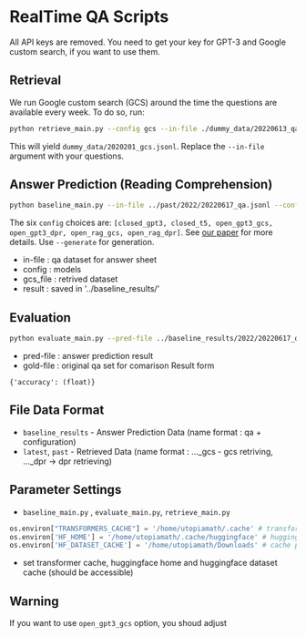 # RealTime QA Scripts

All API keys are removed. You need to get your key for GPT-3 and Google custom search, if you want to use them.

## Retrieval
We run Google custom search (GCS) around the time the questions are available every week. To do so, run:
```bash
python retrieve_main.py --config gcs --in-file ./dummy_data/20220613_qa.jsonl --key <gcs_key> --engine <engine_key>
```
This will yield `dummy_data/2020201_gcs.jsonl`. Replace the `--in-file` argument with your questions.

## Answer Prediction (Reading Comprehension)
```bash
python baseline_main.py --in-file ../past/2022/20220617_qa.jsonl --config open_rag_gcs --gcs-file ../past/2022/20220617_gcs.jsonl
```
The six `config` choices are: `[closed_gpt3, closed_t5, open_gpt3_gcs, open_gpt3_dpr, open_rag_gcs, open_rag_dpr]`. See [our paper](https://arxiv.org/abs/2207.13332) for more details. Use `--generate` for generation.
* in-file : qa dataset for answer sheet
* config : models 
* gcs_file : retrived dataset 
* result : saved in '../baseline_results/'

## Evaluation
```bash
python evaluate_main.py --pred-file ../baseline_results/2022/20220617_qa_open_gpt3_gcs.jsonl --gold-file ../past/2022/20220617_qa.jsonl 
```
* pred-file : answer prediction result
* gold-file : original qa set for comarison
Result form
```
{'accuracy': (float)}
```

## File Data Format
* `baseline_results` - Answer Prediction Data (name format : qa + configuration)
* `latest`, `past` - Retrieved Data (name format : ..._gcs - gcs retriving, ..._dpr -> dpr retrieving)

## Parameter Settings
* `baseline_main.py` , `evaluate_main.py`, `retrieve_main.py`
```python 
os.environ["TRANSFORMERS_CACHE"] = '/home/utopiamath/.cache' # transformer cache path
os.environ['HF_HOME'] = '/home/utopiamath/.cache/huggingface' # huggingface download path
os.environ['HF_DATASET_CACHE'] = '/home/utopiamath/Downloads' # cache path
```
* set transformer cache, huggingface home and huggingface dataset cache (should be accessible)

## Warning ##
If you want to use `open_gpt3_gcs` option, you shoud adjust 